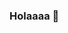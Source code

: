 ### Holaaaa 👋

<!--
**josemnavas/josemnavas** is a ✨ _special_ ✨ repository because its `README.md` (this file) appears on your GitHub profile.

Here are some ideas to get you started:

- 🔭 I’m currently working on my teacher (Luis Mateo) activities.
- 🌱 I’m currently learning Github...
- 👯 I’m looking to collaborate on ...
- 🤔 I’m looking for help with ...
- 💬 Ask me about cars, I love them.
- 📫 How to reach me: follow the white rabbit...
- 😄 Pronouns: ...
- ⚡ Fun fact: ante la duda, la más...
-->
